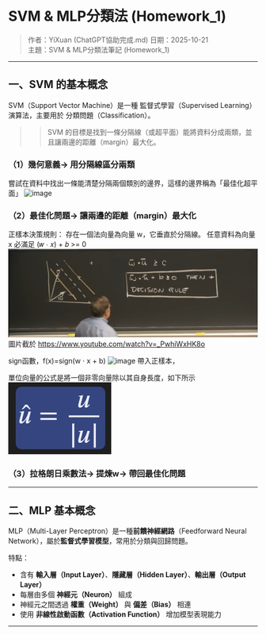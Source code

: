 # SVM & MLP分類法 (Homework_1)

> 作者：YiXuan (ChatGPT協助完成.md)
> 日期：2025-10-21  
> 主題：SVM & MLP分類法筆記 (Homework_1)

---

## 一、SVM 的基本概念

SVM（Support Vector Machine）是一種 監督式學習（Supervised Learning） 演算法，主要用於 分類問題（Classification）。
>> SVM 的目標是找到一條分隔線（或超平面）能將資料分成兩類，並且讓兩邊的距離（margin）最大化。

### （1）幾何意義→ 用分隔線區分兩類
嘗試在資料中找出一條能清楚分隔兩個類別的邊界，這樣的邊界稱為「最佳化超平面」
![image](https://charlesliuyx.github.io/2017/09/19/%E6%94%AF%E6%8C%81%E5%90%91%E9%87%8F%E6%9C%BASVM%E5%AD%A6%E4%B9%A0%E7%AC%94%E8%AE%B0/SVM-margin.jpg)

### （2）最佳化問題→ 讓兩邊的距離（margin）最大化
正樣本決策規則：
存在一個法向量為向量 w，它垂直於分隔線。
任意資料為向量 x 
必滿足 (𝑤 ⋅ 𝑥) + 𝑏 >= 0
![image](https://github.com/yi-xuan-2170/Derivations-of-SVM-MLP/blob/main/%E6%B1%BA%E7%AD%96%E8%A6%8F%E5%89%87.jpg)
圖片截於 https://www.youtube.com/watch?v=_PwhiWxHK8o

sign函數，f(x)=sign(w ⋅ x + b)
![image](https://upload.wikimedia.org/wikipedia/commons/c/c0/Signum_function.png)
帶入正樣本，

單位向量的公式是將一個非零向量除以其自身長度，如下所示
![image](https://github.com/yi-xuan-2170/Derivations-of-SVM-MLP/blob/main/%E5%96%AE%E4%BD%8D%E5%90%91%E9%87%8F2.jpg)

### （3）拉格朗日乘數法→ 提煉w→ 帶回最佳化問題

---

## 二、MLP 基本概念

MLP（Multi-Layer Perceptron）是一種**前饋神經網路**（Feedforward Neural Network），屬於**監督式學習模型**，常用於分類與回歸問題。

特點：
- 含有 **輸入層（Input Layer）**、**隱藏層（Hidden Layer）**、**輸出層（Output Layer）**
- 每層由多個 **神經元（Neuron）** 組成
- 神經元之間透過 **權重（Weight）** 與 **偏差（Bias）** 相連
- 使用 **非線性啟動函數（Activation Function）** 增加模型表現能力

---
